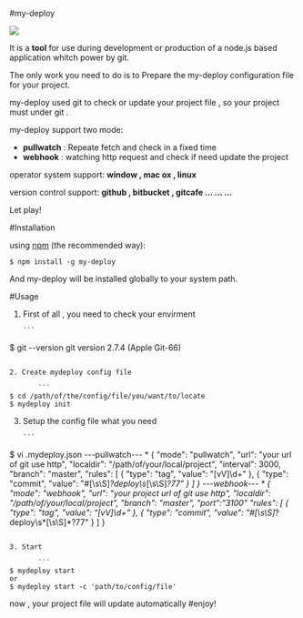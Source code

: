 #my-deploy

![](https://img.shields.io/badge/node-4.x-blue.svg)

It is a **tool** for use during development or production of a node.js based application whitch power by git.

The only work you need to do is to Prepare the my-deploy configuration file for your project.

my-deploy used git to check or update your project file , so your project must under git .

my-deploy support two mode:
* **pullwatch**   :   Repeate fetch and check in a fixed time
* **webhook**   :   watching http request and check if need update the project

operator system support:    **window , mac ox , linux**

version control support:    **github , bitbucket , gitcafe  ... ... ...**

Let play!

#Installation

using [npm](http://npmjs.org/) (the recommended way):

```
$ npm install -g my-deploy
```

And my-deploy will be installed globally to your system path.

#Usage



1. First of all , you need to check your envirment

       ```
$ git --version
git version 2.7.4 (Apple Git-66)
```

2. Create mydeploy config file

       ```
$ cd /path/of/the/config/file/you/want/to/locate
$ mydeploy init
```

3. Setup the config file what you need 

       ```
$ vi .mydeploy.json
---pullwatch---
*
{
       "mode": "pullwatch",
       "url": "your url of git use http",
       "localdir": "/path/of/your/local/project",
       "interval": 3000,
       "branch": "master",
       "rules": [
           {
               "type": "tag",
              "value": "[vV]\\d+"
          },
          {
              "type": "commit",
              "value": "#[\\s\\S]*?deploy\\s*[\\s\\S]*?77"
          }
      ]
  }
---webhook---
*
{
       "mode": "webhook",
       "url": "your project url of git use http",
       "localdir": "/path/of/your/local/project",
       "branch": "master",
       "port":"3100"
       "rules": [
           {
               "type": "tag",
              "value": "[vV]\\d+"
          },
          {
              "type": "commit",
              "value": "#[\\s\\S]*?deploy\\s*[\\s\\S]*?77"
          }
      ]
  }
```

3. Start  

       ```
$ mydeploy start
or
$ mydeploy start -c 'path/to/config/file'
```

now , your project file will update automatically
#enjoy!
